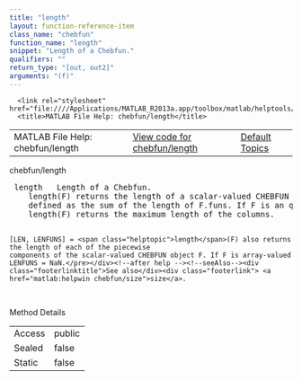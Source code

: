 ```yaml
---
title: "length"
layout: function-reference-item
class_name: "chebfun"
function_name: "length"
snippet: "Length of a Chebfun."
qualifiers: ""
return_type: "[out, out2]"
arguments: "(f)"
---
```


<html>
   <head>
      <meta http-equiv="Content-Type" content="text/html; charset=utf-8">
   
      <link rel="stylesheet" href="file:////Applications/MATLAB_R2013a.app/toolbox/matlab/helptools/private/helpwin.css">
      <title>MATLAB File Help: chebfun/length</title>
   </head>
   <body>
      <!--Single-page help-->
      <table border="0" cellspacing="0" width="100%">
         <tr class="subheader">
            <td class="headertitle">MATLAB File Help: chebfun/length</td>
            <td class="subheader-left"><a href="matlab:edit chebfun/length">View code for chebfun/length</a></td>
            <td class="subheader-right"><a href="matlab:helpwin">Default Topics</a></td>
         </tr>
      </table>
      <div class="title">chebfun/length</div>
      <div class="helptext"><pre><!--helptext --> <span class="helptopic">length</span>   Length of a Chebfun.
    <span class="helptopic">length</span>(F) returns the length of a scalar-valued CHEBFUN object F, which is
    defined as the sum of the length of F.funs. If F is an quasimatrix, then
    <span class="helptopic">length</span>(F) returns the maximum length of the columns.
 
    [LEN, LENFUNS] = <span class="helptopic">length</span>(F) also returns the length of each of the piecewise
    components of the scalar-valued CHEBFUN object F. If F is array-valued
    LENFUNS = NaN.</pre></div><!--after help --><!--seeAlso--><div class="footerlinktitle">See also</div><div class="footerlink"> <a href="matlab:helpwin chebfun/size">size</a>.
</div>
      <!--Method-->
      <div class="sectiontitle">Method Details</div>
      <table class="class-details">
         <tr>
            <td class="class-detail-label">Access</td>
            <td>public</td>
         </tr>
         <tr>
            <td class="class-detail-label">Sealed</td>
            <td>false</td>
         </tr>
         <tr>
            <td class="class-detail-label">Static</td>
            <td>false</td>
         </tr>
      </table>
   </body>
</html>
